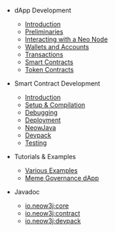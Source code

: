 - dApp Development

  - [Introduction](neo-n3/dapp_development/introduction.md)
  - [Preliminaries](neo-n3/dapp_development/preliminaries.md)
  - [Interacting with a Neo Node](neo-n3/dapp_development/interacting_with_a_node.md)
  - [Wallets and Accounts](neo-n3/dapp_development/wallets_and_accounts.md)
  - [Transactions](neo-n3/dapp_development/transactions.md)
  - [Smart Contracts](neo-n3/dapp_development/smart_contracts.md)
  - [Token Contracts](neo-n3/dapp_development/token_contracts.md)

- Smart Contract Development

  - [Introduction](neo-n3/smart_contract_development/introduction.md)
  - [Setup & Compilation](neo-n3/smart_contract_development/setup_and_compilation.md)
  - [Debugging](neo-n3/smart_contract_development/debugging.md)
  - [Deployment](neo-n3/smart_contract_development/deployment.md)
  - [NeowJava](neo-n3/smart_contract_development/neowjava.md)
  - [Devpack](neo-n3/smart_contract_development/devpack.md)
  - [Testing](neo-n3/smart_contract_development/testing.md)


- Tutorials & Examples
  - [Various Examples](neo-n3/tutorials_and_examples/various_examples.md)
  - [Meme Governance dApp](neo-n3/tutorials_and_examples/meme_governance_dapp.md)

- Javadoc
  - [io.neow3j:core](https://javadoc.io/doc/io.neow3j/core/latest/index.html)
  - [io.neow3j:contract](https://javadoc.io/doc/io.neow3j/contract/latest/index.html)
  - [io.neow3j:devpack](https://javadoc.io/doc/io.neow3j/devpack/latest/index.html)
